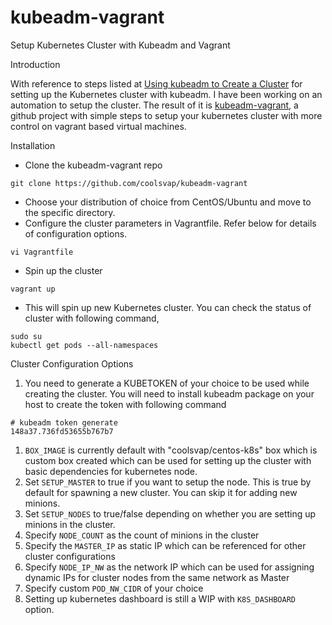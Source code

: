 # kubeadm-vagrant
Setup Kubernetes Cluster with Kubeadm and Vagrant

Introduction

With reference to steps listed at [Using kubeadm to Create a Cluster](https://kubernetes.io/docs/setup/independent/create-cluster-kubeadm/) for setting up the Kubernetes cluster with kubeadm. I have been working on an automation to setup the cluster. The result of it is [kubeadm-vagrant](https://github.com/coolsvap/kubeadm-vagrant), a github project with simple steps to setup your kubernetes cluster with more control on vagrant based virtual machines.

Installation

- Clone the kubeadm-vagrant repo

```git clone https://github.com/coolsvap/kubeadm-vagrant ```

- Choose your distribution of choice from CentOS/Ubuntu and move to the specific directory.
- Configure the cluster parameters in Vagrantfile. Refer below for details of configuration options.

``` vi Vagrantfile ```

- Spin up the cluster

``` vagrant up ```

- This will spin up new Kubernetes cluster. You can check the status of cluster with following command,

```
sudo su
kubectl get pods --all-namespaces

```
Cluster Configuration Options

1. You need to generate a KUBETOKEN of your choice to be used while creating the cluster. You will need to install kubeadm package on your host to create the token with following command

```
# kubeadm token generate 
148a37.736fd53655b767b7

```
1. ``` BOX_IMAGE ``` is currently default with &quot;coolsvap/centos-k8s&quot; box which is custom box created which can be used for setting up the cluster with basic dependencies for kubernetes node.
2. Set ``` SETUP_MASTER ``` to true if you want to setup the node. This is true by default for spawning a new cluster. You can skip it for adding new minions.
3. Set ``` SETUP_NODES ``` to true/false depending on whether you are setting up minions in the cluster.
4. Specify ``` NODE_COUNT ``` as the count of minions in the cluster
5. Specify  the ``` MASTER_IP ``` as static IP which can be referenced for other cluster configurations
6. Specify ``` NODE_IP_NW ``` as the network IP which can be used for assigning dynamic IPs for cluster nodes from the same network as Master
7. Specify custom ``` POD_NW_CIDR ``` of your choice
8. Setting up kubernetes dashboard is still a WIP with ``` K8S_DASHBOARD ``` option.
